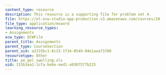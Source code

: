 ```yaml
---
content_type: resource
description: This resource is a supporting file for problem set 4.
file: https://ol-ocw-studio-app-production.s3.amazonaws.com/courses/20-462j-molecular-principles-of-biomaterials-spring-2006/315b1ea11cfabebeaed1a9307577b225_pe_gel_swelling.xls
file_type: application/msword
learning_resource_types:
- Assignments
ocw_type: OCWFile
parent_title: Assignments
parent_type: CourseSection
parent_uid: a2233bc1-6c13-1f34-8549-04e1aaa73780
resourcetype: Other
title: pe_gel_swelling.xls
uid: 315b1ea1-1cfa-bebe-aed1-a9307577b225
---
```

